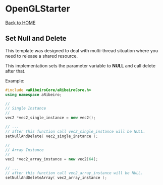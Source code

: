 # OpenGLStarter

[Back to HOME](../index.md)

## Set Null and Delete

This template was designed to deal with multi-thread situation where you need to release a shared resource.

This implementation sets the parameter variable to __NULL__ and call delete after that.

Example:

```cpp
#include <aRibeiroCore/aRibeiroCore.h>
using namespace aRibeiro;

//
// Single Instance
//
vec2 *vec2_single_instance = new vec2();

// ...
// after this function call vec2_single_instance will be NULL.
setNullAndDelete( vec2_single_instance );

//
// Array Instance
//
vec2 *vec2_array_instance = new vec2[64];

// ...
// after this function call vec2_array_instance will be NULL.
setNullAndDeleteArray( vec2_array_instance );
```
